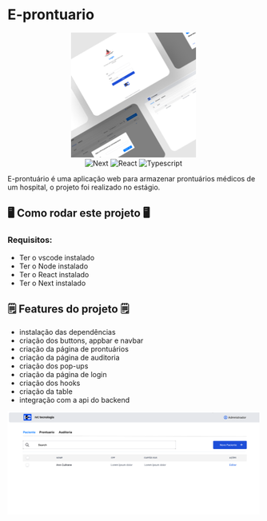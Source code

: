 # E-prontuario

<div align="center">
<img src="https://github.com/CauiDavis/E-prontuario-readme/raw/main/gitassets/08.png" width="250" />


<div data-badges>
  <img src="https://img.shields.io/badge/Next.js-000?logo=nextdotjs&logoColor=fff&style=for-the-badge" alt="Next" />
  <img src="https://img.shields.io/badge/React-20232A?style=for-the-badge&logo=react&logoColor=61DAFB" alt="React" />
  <img src="https://img.shields.io/badge/TypeScript-007ACC?style=for-the-badge&logo=typescript&logoColor=white" alt="Typescript" />
</div>
</div>

E-prontuário é uma aplicação web para armazenar prontuários médicos de um hospital, o projeto foi realizado no estágio.

## 🖥️ Como rodar este projeto 🖥️

### Requisitos:

- Ter o vscode instalado
- Ter o Node instalado
- Ter o React instalado
- Ter o Next instalado

## 🗒️ Features do projeto 🗒️

- instalação das dependências 
- criação dos buttons, appbar e navbar
- criação da página de prontuários
- criação da página de auditoria
- criação dos pop-ups
- criação da página de login
- criação dos hooks
- criação da table
- integração com a api do backend
<div align="center">
  <img src="https://github.com/CauiDavis/E-prontuario-readme/raw/main/gitassets/Menu-administrador%201.png" width="1000"/>
<div/>
